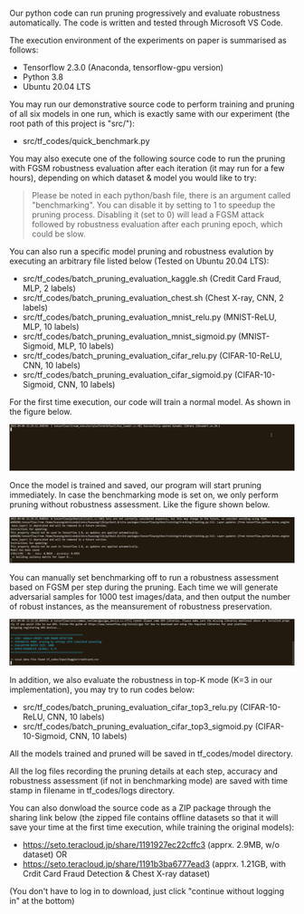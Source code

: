 Our python code can run pruning progressively and evaluate robustness automatically. The code is written and tested through Microsoft VS Code.

The execution environment of the experiments on paper is summarised as follows: 
* Tensorflow 2.3.0 (Anaconda, tensorflow-gpu version)
* Python 3.8
* Ubuntu 20.04 LTS



You may run our demonstrative source code to perform training and pruning of all six models in one run, which is exactly same with our experiment (the root path of this project is "src/"):

* src/tf_codes/quick_benchmark.py

You may also execute one of the following source code to run the pruning with FGSM robustness evaluation after each iteration (it may run for a few hours), depending on which dataset & model you would like to try:

> Please be noted in each python/bash file, there is an argument called "benchmarking". You can disable it by setting to 1 to speedup the pruning process. Disabling it (set to 0) will lead a FGSM attack followed by robustness evaluation after each pruning epoch, which could be slow.

You can also run a specific model pruning and robustness evalution by executing an arbitrary file listed below (Tested on Ubuntu 20.04 LTS):

* src/tf_codes/batch_pruning_evaluation_kaggle.sh (Credit Card Fraud, MLP, 2 labels)
* src/tf_codes/batch_pruning_evaluation_chest.sh (Chest X-ray, CNN, 2 labels)
* src/tf_codes/batch_pruning_evaluation_mnist_relu.py (MNIST-ReLU, MLP, 10 labels)
* src/tf_codes/batch_pruning_evaluation_mnist_sigmoid.py (MNIST-Sigmoid, MLP, 10 labels)
* src/tf_codes/batch_pruning_evaluation_cifar_relu.py (CIFAR-10-ReLU, CNN, 10 labels)
* src/tf_codes/batch_pruning_evaluation_cifar_sigmoid.py (CIFAR-10-Sigmoid, CNN, 10 labels)

For the first time execution, our code will train a normal model. As shown in the figure below.

![model training](readme/model-training.gif)

Once the model is trained and saved, our program will start pruning immediately. In case the benchmarking mode is set on, we only perform pruning without robustness assessment. Like the figure shown below.

![model training](readme/pruning-benchmarking-mode.gif)

You can manually set benchmarking off to run a robustness assessment based on FGSM per step during the pruning. Each time we will generate adversarial samples for 1000 test images/data, and then output the number of robust instances, as the meansurement of robustness preservation.

![model training](readme/pruning-robustness-assessment.gif)


In addition, we also evaluate the robustness in top-K mode (K=3 in our implementation), you may try to run codes below:

* src/tf_codes/batch_pruning_evaluation_cifar_top3_relu.py (CIFAR-10-ReLU, CNN, 10 labels)
* src/tf_codes/batch_pruning_evaluation_cifar_top3_sigmoid.py (CIFAR-10-Sigmoid, CNN, 10 labels)

All the models trained and pruned will be saved in tf_codes/model directory.

All the log files recording the pruning details at each step, accuracy and robustness assessment (if not in benchmarking mode) are saved with time stamp in filename in tf_codes/logs directory.

You can also donwload the source code as a ZIP package through the sharing link below (the zipped file contains offline datasets so that it will save your time at the first time execution, while training the original models):

* https://seto.teracloud.jp/share/1191927ec22cffc3 (apprx. 2.9MB, w/o dataset) OR
* https://seto.teracloud.jp/share/1191b3ba6777ead3 (apprx. 1.21GB, with Crdit Card Fraud Detection & Chest X-ray dataset)

(You don't have to log in to download, just click "continue without logging in" at the bottom)
